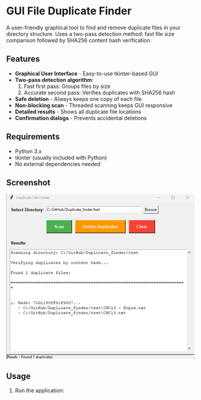 # GUI File Duplicate Finder

A user-friendly graphical tool to find and remove duplicate files in your directory structure.
Uses a two-pass detection method: fast file size comparison followed by SHA256 content hash verification.

## Features

- **Graphical User Interface** - Easy-to-use tkinter-based GUI
- **Two-pass detection algorithm**:
  1. Fast first pass: Groups files by size
  2. Accurate second pass: Verifies duplicates with SHA256 hash
- **Safe deletion** - Always keeps one copy of each file
- **Non-blocking scan** - Threaded scanning keeps GUI responsive
- **Detailed results** - Shows all duplicate file locations
- **Confirmation dialogs** - Prevents accidental deletions

## Requirements

- Python 3.x
- tkinter (usually included with Python)
- No external dependencies needed
## Screenshot

![Duplicate Finder Interface](Duplicate1.png)
## Usage

1. Run the application:
```bash
